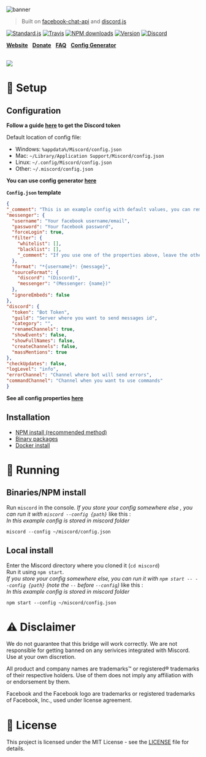 ![banner](../gh-pages/img/banner.png)

> Built on [facebook-chat-api](https://github.com/Schmavery/facebook-chat-api) and [discord.js](https://discord.js.org)

[![Standard.js](https://img.shields.io/badge/code%20style-standard.js-green.svg?style=flat-square)](https://standardjs.com/)
[![Travis](https://img.shields.io/travis/miscord/miscord.svg?style=flat-square)](https://travis-ci.org/miscord/miscord/)
[![NPM downloads](https://img.shields.io/npm/dt/miscord.svg?style=flat-square)](https://npmjs.org/package/miscord)
[![Version](https://img.shields.io/npm/v/miscord.svg?style=flat-square)](https://npmjs.org/package/miscord)
[![Discord](https://discordapp.com/api/guilds/431471556540104724/embed.png)](https://discord.gg/DkmTvVz)

**[Website](https://miscord.net/)** &nbsp;
**[Donate](https://paypal.me/Bjornskjald)** &nbsp;
**[FAQ](../../wiki/faq)** &nbsp;
**[Config Generator](https://miscord.net/config-generator.html)** &nbsp;

<br>

<a href="https://miscord.net/">
  <img src="../gh-pages/img/screenshot.png" style="max-width: 80%">
</a>

# :wrench: Setup

## Configuration

**Follow a guide [here](../../wiki/Creating-a-Discord-bot) to get the Discord token**

Default location of config file:
- Windows: `%appdata%/Miscord/config.json`
- Mac: `~/Library/Application Support/Miscord/config.json`
- Linux: `~/.config/Miscord/config.json`
- Other: `~/.miscord/config.json`

**You can use config generator [here](https://miscord.net/config-generator.html)**

**`Config.json` template**
  ```json
  {
  "_comment": "This is an example config with default values, you can remove any of the values below from the config and it will still work.",
  "messenger": {
    "username": "Your facebook username/email",
    "password": "Your facebook password",
    "forceLogin": true,
    "filter": {
      "whitelist": [],
      "blacklist": [],
      "_comment": "If you use one of the properties above, leave the other empty."
    },
    "format": "*{username}*: {message}",
    "sourceFormat": {
      "discord": "(Discord)",
      "messenger": "(Messenger: {name})"
    },
    "ignoreEmbeds": false
  },
  "discord": {
    "token": "Bot Token",
    "guild": "Server where you want to send messages id",
    "category": "",
    "renameChannels": true,
    "showEvents": false,
    "showFullNames": false,
    "createChannels": false,
    "massMentions": true
  },
  "checkUpdates": false,
  "logLevel": "info",
  "errorChannel": "Channel where bot will send errors",
  "commandChannel": "Channel when you want to use commands"
}

  ```

  
**See all config properties [here](../../wiki/configuration)**



## Installation
- [NPM install (recommended method)](../../wiki/install#npm)
- [Binary packages](../../releases/latest)
- [Docker install](../../wiki/install#docker)

# :electric_plug: Running

## Binaries/NPM install

Run `miscord` in the console.
_If you store your config somewhere else , you can run it with `miscord --config {path}`_ like this : <br />
 *In this example config is stored in miscord folder*

  ```
  miscord --config ~/miscord/config.json
  ```

## Local install

Enter the Miscord directory where you cloned it (`cd miscord`)  
Run it using `npm start`.  
_If you store your config somewhere else, you can run it with `npm start -- --config {path}` (note the `--` before `--config`)_ like this : <br />
 *In this example config is stored in miscord folder*
  ```
  npm start --config ~/miscord/config.json
  ```

# :warning: Disclaimer

We do not guarantee that this bridge will work correctly. We are not responsible for getting banned on any serivices integrated with Miscord. Use at your own discretion.

All product and company names are trademarks™ or registered® trademarks of their respective holders. Use of them does not imply any affiliation with or endorsement by them.

Facebook and the Facebook logo are trademarks or registered trademarks of Facebook, Inc., used under license agreement.

# :scroll: License
This project is licensed under the MIT License - see the [LICENSE](LICENSE) file for details.

